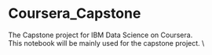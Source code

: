 # Coursera_Capstone
The Capstone project for IBM Data Science on Coursera. \
This notebook will be mainly used for the capstone project. \

